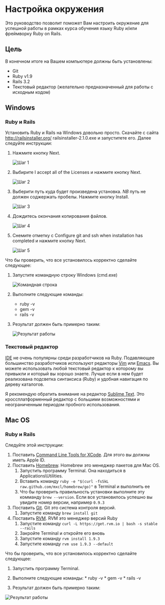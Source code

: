 # Настройка окружения

Это руководство позволит поможет Вам настроить окружение для успешной работы в рамках курса обучения языку Ruby и/или фреймворку Ruby on Rails.

## Цель

В конечном итоге на Вашем компьютере должны быть установлены:

  * Git
  * Ruby v1.9
  * Rails 3.2
  * Текстовый редактор (желательно предназначенный для работы с исходным кодом)
  
## Windows

### Ruby и Rails

Установить Ruby и Rails на Windows довольно просто. Скачайте с сайта http://railsinstaller.org/ railsinstaller-2.1.0.exe и запуститете его. Далее следуйте инструкции:
  
   1.  Нажмите кнопку Next.
    
       ![Шаг 1](https://raw.github.com/rails-workshop/tutorials/master/setup/images/step0.png "Шаг 1")

   1.  Выбирите I accept all of the Licenses и нажмите кнопку Next.

       ![Шаг 2](https://raw.github.com/rails-workshop/tutorials/master/setup/images/step1.png "Шаг 2")

   1.  Выберити путь куда будет произведена установка. *NB* путь не должен соджержать пробелы. Нажмите кнопку Install.
    
       ![Шаг 3](https://raw.github.com/rails-workshop/tutorials/master/setup/images/step2.png "Шаг 3")
        
   1.  Дождитесь окончания копирования файлов.
    
       ![Шаг 4](https://raw.github.com/rails-workshop/tutorials/master/setup/images/step3.png "Шаг 4")
        
   1.  Снемите отметку с Configure git and ssh when installation has completed и нажмите кнопку Next.
    
       ![Шаг 5](https://raw.github.com/rails-workshop/tutorials/master/setup/images/step4.png "Шаг 5")
        
Что бы проверить, что все установилось корректно сделайте следующее:

   1.  Запустите командную строку Windows (cmd.exe)

       ![Командная строка](https://raw.github.com/rails-workshop/tutorials/master/setup/images/step5.png)
        
   1.  Выполните следующие команды:
       * ruby -v
       * gem -v
       * rails -v
        
   1.  Результат должен быть примерно таким:
        
       ![Результат работы](https://raw.github.com/rails-workshop/tutorials/master/setup/images/step6.png)
        
### Текстовый редактор

[IDE](http://ru.wikipedia.org/wiki/IDE) не очень популярны среди разработчиков на Ruby. Подавляющее большинство разработчиков используют редакторы 
[Vim](http://www.vim.org/) или [Emacs](http://www.gnu.org/software/emacs/). Вы можете использовать любой текстовый редактор к которому вы привыкли и который вы хорошо знаете.
Лучше если в нем будет реализована подсветка синтаксиса (Ruby) и удобная навигация по дереву каталогов. 

Я рекомендую обратить внимание на редактор [Sublime Text](http://www.sublimetext.com/). Это кроссплатформенный редактор с большими возможностями и неограниченным периодом пробного использования.

## Mac OS

### Ruby и Rails

Следуйте этой инструкции:

   1.  Поставить [Command Line Tools for XCode](https://developer.apple.com/downloads). Для этого вы должны иметь Apple ID.
   1.  Поставить [Homebrew](http://mxcl.github.com/homebrew/). Homebrew это менеджер пакетов для Mac OS.
       1. Запустить программу Terminal. Она находиться в Applications\Utilities.
       1. Вставить команду ```ruby -e "$(curl -fsSkL raw.github.com/mxcl/homebrew/go)"``` в Terminal и выполнить ее
       1. Что бы проверить правильность установки выполните эту комманду ```brew --version```. Если все установилось успешно вы увидите номер версии, например ```0.9.3```
   1.  Поставить [Git](http://git-scm.com/). Git это система контроля версий.
       1. Запустите команду ```brew install git```
   1.  Поставить [RVM](https://rvm.beginrescueend.com/). RVM это менеджер версий Ruby
       1. Запустите команду ```curl -L https://get.rvm.io | bash -s stable --rails```
       1. Закройте Terminal и откройте его вновь
       1. Запустите команду ```rvm install 1.9.3```
       1. Запустите команду ```rvm use 1.9.3 --default```


Что бы проверить, что все установилось корректно сделайте следующее:

  1.  Запустить программу Terminal.

  1.  Выполните следующие команды:
     * ruby -v
     * gem -v
     * rails -v

  1.  Результат должен быть примерно таким:
        
  ![Результат работы](https://raw.github.com/rails-workshop/tutorials/master/setup/images/step6mac.png)



